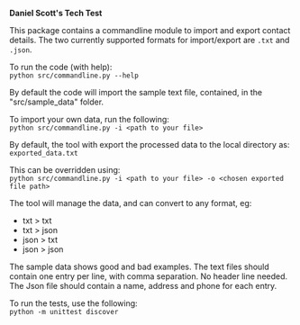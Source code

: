 **Daniel Scott's Tech Test**

This package contains a commandline module to import and export contact details. The two currently supported formats for import/export are `.txt` and `.json`.

To run the code (with help):<br>
`python src/commandline.py --help`

By default the code will import the sample text file, contained, in the "src/sample_data" folder.

To import your own data, run the following:<br>
`python src/commandline.py -i <path to your file>`

By default, the tool with export the processed data to the local directory as:
`exported_data.txt`

This can be overridden using:<br>
`python src/commandline.py -i <path to your file> -o <chosen exported file path>`

The tool will manage the data, and can convert to any format, eg:<br>
- txt > txt<br>
- txt > json<br>
- json > txt<br>
- json > json<br>

The sample data shows good and bad examples. The text files should contain one entry per line, with comma separation. No header line needed. The Json file should contain a name, address and phone for each entry.

To run the tests, use the following:<br>
`python -m unittest discover`